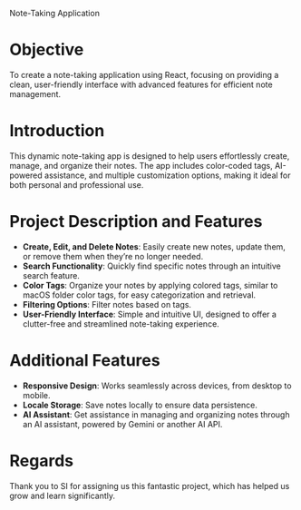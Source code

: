 Note-Taking Application

# Objective

To create a note-taking application using React, focusing on providing a clean, user-friendly interface with advanced features for efficient note management.

# Introduction

This dynamic note-taking app is designed to help users effortlessly create, manage, and organize their notes. The app includes color-coded tags, AI-powered assistance, and multiple customization options, making it ideal for both personal and professional use.

# Project Description and Features

- **Create, Edit, and Delete Notes**: Easily create new notes, update them, or remove them when they’re no longer needed.
- **Search Functionality**: Quickly find specific notes through an intuitive search feature.
- **Color Tags**: Organize your notes by applying colored tags, similar to macOS folder color tags, for easy categorization and retrieval.
- **Filtering Options**: Filter notes based on tags.
- **User-Friendly Interface**: Simple and intuitive UI, designed to offer a clutter-free and streamlined note-taking experience.

# Additional Features

- **Responsive Design**: Works seamlessly across devices, from desktop to mobile.
- **Locale Storage**: Save notes locally to ensure data persistence.
- **AI Assistant**: Get assistance in managing and organizing notes through an AI assistant, powered by Gemini or another AI API.

# Regards

Thank you to SI for assigning us this fantastic project, which has helped us grow and learn significantly.